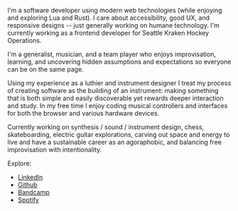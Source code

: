 I'm a software developer using modern web
technologies (while enjoying and exploring Lua and Rust). 
I care about accessibility, good UX, and
responsive designs -- just generally working on humane technology.
I'm currently working as a frontend developer for Seattle Kraken Hockey Operations.

I'm a generalist, musician, and a team player who enjoys
improvisation, learning, and uncovering hidden assumptions and
expectations so everyone can be on the same page.

Using my experience as a luthier and instrument designer I treat my
process of creating software as the building of an instrument: making
something that is both simple and easily discoverable yet rewards deeper
interaction and study. In my free time I enjoy coding musical controllers
and interfaces for both the browser and various hardware devices.

Currently working on synthesis / sound / instrument design, chess, skateboarding,
electric guitar explorations, carving out space and energy to live and have a sustainable
career as an agoraphobic, and balancing free improvisation with intentionality.

Explore:

- [LinkedIn](https://www.linkedin.com/in/timothy-g-taylor)
- [Github](https://github.com/timothy-taylor)
- [Bandcamp](https://tgtmusic.bandcamp.com/)
- [Spotify](https://open.spotify.com/artist/5pJDAJfpQWFQJVOB16Gx70?si=XUQiPH22QduDUyMmuIjV6g)
